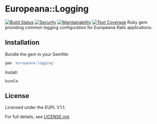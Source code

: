 # Europeana::Logging

[![Build Status](https://travis-ci.org/europeana/europeana-logging-ruby.svg?branch=develop)](https://travis-ci.org/europeana/europeana-logging-ruby) [![Security](https://hakiri.io/github/europeana/europeana-logging-ruby/develop.svg)](https://hakiri.io/github/europeana/europeana-logging-ruby/develop) [![Maintainability](https://api.codeclimate.com/v1/badges/d96137b6a5ccb853209d/maintainability)](https://codeclimate.com/github/europeana/europeana-logging-ruby/maintainability) [![Test Coverage](https://api.codeclimate.com/v1/badges/d96137b6a5ccb853209d/test_coverage)](https://codeclimate.com/github/europeana/europeana-logging-ruby/test_coverage)
Ruby gem providing common logging configuration for Europeana Rails
applications.

## Installation

Bundle the gem in your Gemfile:
```ruby
gem 'europeana-logging'
```

Install:
```
bundle
```

## License

Licensed under the EUPL V.1.1.

For full details, see [LICENSE.md](LICENSE.md).
